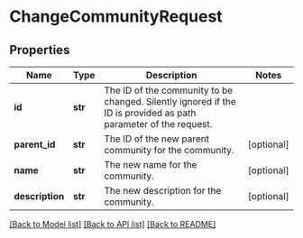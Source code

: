 # ChangeCommunityRequest

## Properties
Name | Type | Description | Notes
------------ | ------------- | ------------- | -------------
**id** | **str** | The ID of the community to be changed. Silently ignored if the ID is provided as path parameter of the request. | 
**parent_id** | **str** | The ID of the new parent community for the community. | [optional] 
**name** | **str** | The new name for the community. | [optional] 
**description** | **str** | The new description for the community. | [optional] 

[[Back to Model list]](../README.md#documentation-for-models) [[Back to API list]](../README.md#documentation-for-api-endpoints) [[Back to README]](../README.md)


